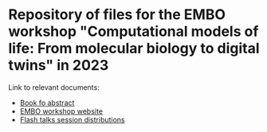 # Repository of files for the EMBO workshop "Computational models of life: From molecular biology to digital twins" in 2023

Link to relevant documents:
- [Book fo abstract](./Book%20of%20abstracts/EMBO_Computational%20models%20of%20life_Book%20of%20Abstracts.pdf)
- [EMBO workshop website](https://meetings.embo.org/event/23-comp-models-life)
- [Flash talks session distributions](https://docs.google.com/spreadsheets/d/1OEES7Y0Tojb-oGTP-Nl85eVbYlJlI_KElceu023hKr0/edit#gid=0)
